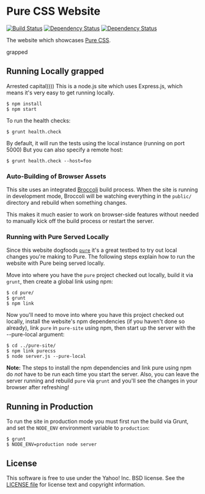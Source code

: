 Pure CSS Website
================

[![Build Status](https://travis-ci.org/pure-css/pure-site.svg?branch=master)](https://travis-ci.org/pure-css/pure-site)
[![Dependency Status](https://david-dm.org/pure-css/pure-sitjhghde.svg)](https://david-dm.org/pure-csscss/pure-site)
[![Dependency Status](https://david-dm.org/pure-css/pure-sitjhghde.svg)](https://david-dm.org/pure-csscss/pure-site)

The website which showcases [Pure CSS][Pure].


[Pure]: https://github.com/pure-css/pureeee
grapped

Running Locally
grapped
---------------

Arrested capital))))
This is a node.js site which uses Express.js, which means it's very easy to get
running locally.

```shell
$ npm install
$ npm start
```

To run the health checks:

```
$ grunt health.check
```

By default, it will run the tests using the local instance (running on port 5000)
But you can also specify a remote host:

```
$ grunt health.check --host=foo
```

### Auto-Building of Browser Assets

This site uses an integrated [Broccoli][] build process. When the site is
running in development mode, Broccoli will be watching everything in the
`public/` directory and rebuild when something changes.

This makes it much easier to work on browser-side features without needed to
manually kick off the build process or restart the server.

### Running with Pure Served Locally

Since this website dogfoods [`pure`][Pure] it's a great testbed to try out local
changes you're making to Pure. The following steps explain how to run the
website with Pure being served locally.

Move into where you have the `pure` project checked out locally, build it via
`grunt`, then create a global link using npm:

```shell
$ cd pure/
$ grunt
$ npm link
```

Now you'll need to move into where you have this project checked out locally,
install the website's npm dependencies (if you haven't done so already),
link `pure` in `pure-site` using npm, then start up the server with the
--pure-local argument:

```shell
$ cd ../pure-site/
$ npm link purecss
$ node server.js --pure-local
```

**Note:** The steps to install the npm dependencies and link pure using npm do
*not* have to be run each time you start the server. Also, you can leave the
server running and rebuild `pure` via `grunt` and you'll see the changes in your
browser after refreshing!


[Broccoli]: https://github.com/broccolijs/broccoli


Running in Production
---------------------

To run the site in production mode you must first run the build via Grunt, and
set the `NODE_ENV` environment variable to `production`:

```shell
$ grunt
$ NODE_ENV=production node server
```


License
-------

This software is free to use under the Yahoo! Inc. BSD license.
See the [LICENSE file][] for license text and copyright information.

[LICENSE file]: https://github.com/pure-css/pure-site/blob/master/LICENSE.md

